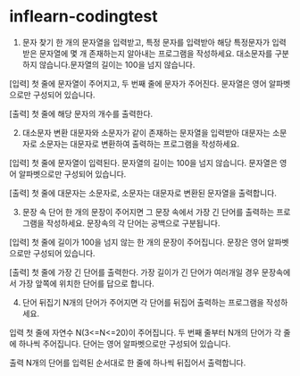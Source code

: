 # inflearn-codingtest

1. 문자 찾기
한 개의 문자열을 입력받고, 특정 문자를 입력받아 해당 특정문자가 
입력받은 문자열에 몇 개 존재하는지 알아내는 프로그램을 작성하세요.
대소문자를 구분하지 않습니다.문자열의 길이는 100을 넘지 않습니다.

[입력]
첫 줄에 문자열이 주어지고, 두 번째 줄에 문자가 주어진다.
문자열은 영어 알파벳으로만 구성되어 있습니다.

[출력]
첫 줄에 해당 문자의 개수를 출력한다.

2. 대소문자 변환
대문자와 소문자가 같이 존재하는 문자열을 입력받아 대문자는 소문자로 소문자는 
대문자로 변환하여 출력하는 프로그램을 작성하세요.

[입력]
첫 줄에 문자열이 입력된다. 문자열의 길이는 100을 넘지 않습니다.
문자열은 영어 알파벳으로만 구성되어 있습니다.

[출력]
첫 줄에 대문자는 소문자로, 소문자는 대문자로 변환된 문자열을 출력합니다.


3. 문장 속 단어
한 개의 문장이 주어지면 그 문장 속에서 가장 긴 단어를 출력하는 프로그램을 작성하세요.
문장속의 각 단어는 공백으로 구분됩니다.

[입력]
첫 줄에 길이가 100을 넘지 않는 한 개의 문장이 주어집니다. 
문장은 영어 알파벳으로만 구성되어 있습니다.

[출력]
첫 줄에 가장 긴 단어를 출력한다. 
가장 길이가 긴 단어가 여러개일 경우 문장속에서 가장 앞쪽에 위치한 단어를 답으로 합니다.

4. 단어 뒤집기
N개의 단어가 주어지면 각 단어를 뒤집어 출력하는 프로그램을 작성하세요.

입력
첫 줄에 자연수 N(3<=N<=20)이 주어집니다.
두 번째 줄부터 N개의 단어가 각 줄에 하나씩 주어집니다. 단어는 영어 알파벳으로만 구성되어 있습니다.

출력
N개의 단어를 입력된 순서대로 한 줄에 하나씩 뒤집어서 출력합니다.
